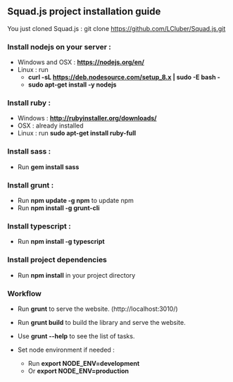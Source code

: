 ## Squad.js project installation guide

You just cloned Squad.js : git clone https://github.com/LCluber/Squad.js.git

### Install nodejs on your server :
- Windows and OSX : **https://nodejs.org/en/**
- Linux : run
  - **curl -sL https://deb.nodesource.com/setup_8.x | sudo -E bash -**
  - **sudo apt-get install -y nodejs**


### Install ruby :
  - Windows : **http://rubyinstaller.org/downloads/**
  - OSX : already installed
  - Linux : run **sudo apt-get install ruby-full**


### Install sass :
  - Run **gem install sass**


### Install grunt :
  - Run **npm update -g npm** to update npm
  - Run **npm install -g grunt-cli**


### Install typescript :
  - Run **npm install -g typescript**


### Install project dependencies
  - Run **npm install** in your project directory


### Workflow
  - Run **grunt** to serve the website. (http://localhost:3010/)
  - Run **grunt build** to build the library and serve the website.
  - Use **grunt --help** to see the list of tasks.

  - Set node environment if needed :
    - Run **export NODE_ENV=development**
    - Or **export NODE_ENV=production**
